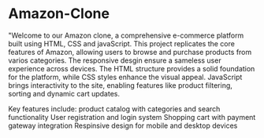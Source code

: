 # Amazon-Clone
"Welcome to our Amazon clone, a comprehensive e-commerce platform built using HTML, CSS and javaScript.
This project replicates the core features of Amazon, allowing users to browse and purchase products from varios categories.
The responsive desgin ensure a sameless user experience across devices.
The HTML structure provides a solid foundation for the platform, while CSS styles enhance the visual appeal.
JavaScript brings interactivity to the site, enabling features like product filtering, sorting and dynamic cart updates.

Key features include:
product catalog with categories and search functionality
User registration and login system 
Shopping cart with payment gateway integration
Respinsive design for mobile and desktop devices
